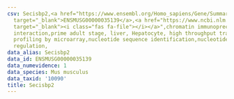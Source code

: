 ```yaml
---
csv: Secisbp2,<a href="https://www.ensembl.org/Homo_sapiens/Gene/Summary?db=core;g=ENSMUSG00000035139"
  target="_blank">ENSMUSG00000035139</a>,<a href="https://www.ncbi.nlm.nih.gov/pubmed/23834426"
  target="_blank"><i class="fas fa-file"></i></a>",chromatin immunoprecipitation assay,direct
  interaction,prime adult stage, liver, Hepatocyte, high throughput transcription
  profiling by microarray,nucleotide sequence identification,nucleotide sequence identification,transcriptional
  regulation,
data_alias: Secisbp2
data_id: ENSMUSG00000035139
data_numevidence: 1
data_species: Mus musculus
data_taxid: '10090'
title: Secisbp2
---
```

